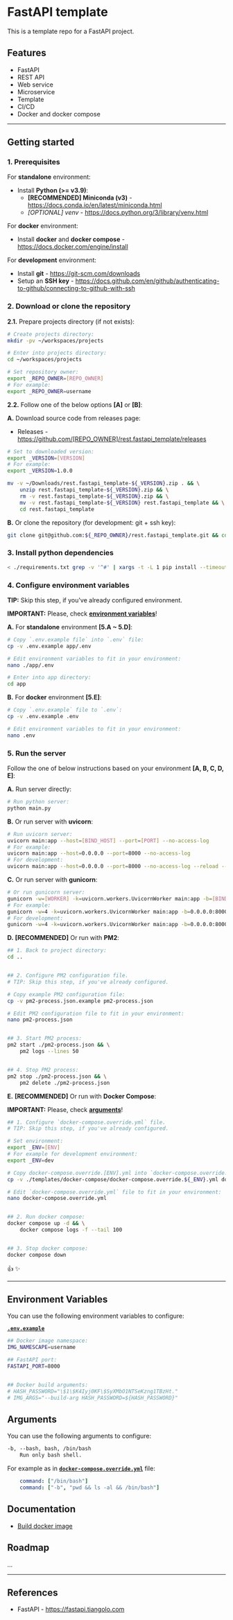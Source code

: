 # FastAPI template

This is a template repo for a FastAPI project.

## Features

- FastAPI
- REST API
- Web service
- Microservice
- Template
- CI/CD
- Docker and docker compose

---

## Getting started

### 1. Prerequisites

For **standalone** environment:

- Install **Python (>= v3.9)**:
    - **[RECOMMENDED] Miniconda (v3)** - <https://docs.conda.io/en/latest/miniconda.html>
    - *[OPTIONAL] venv* - <https://docs.python.org/3/library/venv.html>

For **docker** environment:

- Install **docker** and **docker compose** - <https://docs.docker.com/engine/install>

For **development** environment:

- Install **git** - <https://git-scm.com/downloads>
- Setup an **SSH key** - <https://docs.github.com/en/github/authenticating-to-github/connecting-to-github-with-ssh>

### 2. Download or clone the repository

**2.1.** Prepare projects directory (if not exists):

```sh
# Create projects directory:
mkdir -pv ~/workspaces/projects

# Enter into projects directory:
cd ~/workspaces/projects

# Set repository owner:
export _REPO_OWNER=[REPO_OWNER]
# For example:
export _REPO_OWNER=username
```

**2.2.** Follow one of the below options **[A]** or **[B]**:

**A.** Download source code from releases page:

- Releases - <https://github.com/[REPO_OWNER]/rest.fastapi_template/releases>

```sh
# Set to downloaded version:
export _VERSION=[VERSION]
# For example:
export _VERSION=1.0.0

mv -v ~/Downloads/rest.fastapi_template-${_VERSION}.zip . && \
    unzip rest.fastapi_template-${_VERSION}.zip && \
    rm -v rest.fastapi_template-${_VERSION}.zip && \
    mv -v rest.fastapi_template-${_VERSION} rest.fastapi_template && \
    cd rest.fastapi_template
```

**B.** Or clone the repository (for development: git + ssh key):

```sh
git clone git@github.com:${_REPO_OWNER}/rest.fastapi_template.git && cd rest.fastapi_template
```

### 3. Install python dependencies

<!-- #### 3.1. Install base/common dependencies -->

```bash
< ./requirements.txt grep -v '^#' | xargs -t -L 1 pip install --timeout 60 --no-cache-dir
```

<!-- #### 3.2. Install hardware specific dependencies

Follow the one of below instructions based on your environment (A is recommended for most cases):

**A.** For Intel/AMD **x86_64** CPU:

```bash
< ./requirements.amd64.txt grep -v '^#' | xargs -t -L 1 pip install --timeout 60 --no-cache-dir
```

**B.** For **arm64/aarch64** CPU:

```bash
< ./requirements.arm64.txt grep -v '^#' | xargs -t -L 1 pip install --timeout 60 --no-cache-dir
```

**C.** For **NVIDIA GPU** and **x86_64** CPU:

```bash
< ./requirements.gpu.txt grep -v '^#' | xargs -t -L 1 pip install --timeout 60 --no-cache-dir
``` -->

### 4. Configure environment variables

**TIP:** Skip this step, if you've already configured environment.

**IMPORTANT:** Please, check **[environment variables](#environment-variables)**!

**A.** For **standalone** environment **[5.A ~ 5.D]**:

```sh
# Copy `.env.example file` into `.env` file:
cp -v .env.example app/.env

# Edit environment variables to fit in your environment:
nano ./app/.env

# Enter into app directory:
cd app
```

**B.** For **docker** environment **[5.E]**:

```sh
# Copy `.env.example` file to `.env`:
cp -v .env.example .env

# Edit environment variables to fit in your environment:
nano .env
```

### 5. Run the server

Follow the one of below instructions based on your environment **[A, B, C, D, E]**:

**A.** Run server directly:

```bash
# Run python server:
python main.py
```

**B.** Or run server with **uvicorn**:

```bash
# Run uvicorn server:
uvicorn main:app --host=[BIND_HOST] --port=[PORT] --no-access-log
# For example:
uvicorn main:app --host=0.0.0.0 --port=8000 --no-access-log
# For development:
uvicorn main:app --host=0.0.0.0 --port=8000 --no-access-log --reload --reload-include="*.yml"
```

**C.** Or run server with **gunicorn**:

```bash
# Or run gunicorn server:
gunicorn -w=[WORKER] -k=uvicorn.workers.UvicornWorker main:app -b=[BIND_HOST]:[PORT]
# For example:
gunicorn -w=4 -k=uvicorn.workers.UvicornWorker main:app -b=0.0.0.0:8000
# For development:
gunicorn -w=4 -k=uvicorn.workers.UvicornWorker main:app -b=0.0.0.0:8000 --reload
```

**D.** **[RECOMMENDED]** Or run with **PM2**:

```bash
## 1. Back to project directory:
cd ..


## 2. Configure PM2 configuration file.
# TIP: Skip this step, if you've already configured.

# Copy example PM2 configuration file:
cp -v pm2-process.json.example pm2-process.json

# Edit PM2 configuration file to fit in your environment:
nano pm2-process.json


## 3. Start PM2 process:
pm2 start ./pm2-process.json && \
    pm2 logs --lines 50


## 4. Stop PM2 process:
pm2 stop ./pm2-process.json && \
    pm2 delete ./pm2-process.json
```

**E.** **[RECOMMENDED]** Or run with **Docker Compose**:

**IMPORTANT:** Please, check **[arguments](#arguments)**!

```bash
## 1. Configure `docker-compose.override.yml` file.
# TIP: Skip this step, if you've already configured.

# Set environment:
export _ENV=[ENV]
# For example for development environment:
export _ENV=dev

# Copy docker-compose.override.[ENV].yml into `docker-compose.override.yml` file:
cp -v ./templates/docker-compose/docker-compose.override.${_ENV}.yml docker-compose.override.yml

# Edit `docker-compose.override.yml` file to fit in your environment:
nano docker-compose.override.yml


## 2. Run docker compose:
docker compose up -d && \
    docker compose logs -f --tail 100


## 3. Stop docker compose:
docker compose down
```

:thumbsup: :sparkles:

---

## Environment Variables

You can use the following environment variables to configure:

[**`.env.example`**](.env.example)

```sh
## Docker image namespace:
IMG_NAMESCAPE=username

## FastAPI port:
FASTAPI_PORT=8000


## Docker build arguments:
# HASH_PASSWORD="\$1\$K4Iyj0KF\$SyXMbO1NTSeKzng1TBzHt."
# IMG_ARGS="--build-arg HASH_PASSWORD=${HASH_PASSWORD}"
```

## Arguments

You can use the following arguments to configure:

```txt
-b, --bash, bash, /bin/bash
    Run only bash shell.
```

For example as in [**`docker-compose.override.yml`**](templates/docker-compose/docker-compose.override.dev.gpu.yml) file:

```yml
    command: ["/bin/bash"]
    command: ["-b", "pwd && ls -al && /bin/bash"]
```

## Documentation

- [Build docker image](docs/docker-build.md)

## Roadmap

...

---

## References

- FastAPI - <https://fastapi.tiangolo.com>
